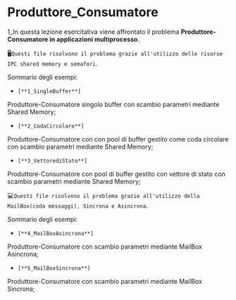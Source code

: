 # Produttore_Consumatore

1_In questa lezione esercitativa viene affrontato il problema **Produttore-Consumatore in applicazioni multiprocesso**. 

🖥`Questi file risolvono il problema grazie all'utilizzo delle risorse IPC shared memory e semafori`.

Sommario degli esempi:


- `[**1_SingleBuffer**]`

Produttore-Consumatore singolo buffer con scambio parametri mediante Shared Memory;

- `[**2_CodaCircolare**]`

Produttore-Consumatore con con pool di buffer gestito come coda circolare con scambio parametri mediante Shared Memory;

- `[**3_VettorediStato**]`

Produttore-Consumatore con pool di buffer gestito con vettore di stato con scambio parametri mediante Shared Memory;

💻`Questi file risolvono il problema grazie all'utilizzo della MailBox(coda messaggi), Sincrona e Asincrona`.

Sommario degli esempi:

- `[**4_MailBoxAsincrona**]`

Produttore-Consumatore con scambio parametri mediante MailBox Asincrona;

- `[**5_MailBoxSincrona**]`

Produttore-Consumatore con scambio parametri mediante MailBox Sincrona;
